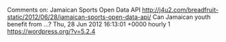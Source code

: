 Comments on: Jamaican Sports Open Data API http://j4u2.com/breadfruit-static/2012/06/28/jamaican-sports-open-data-api/ Can Jamaican youth benefit from ...? Thu, 28 Jun 2012 16:13:01 +0000  hourly   1  https://wordpress.org/?v=5.2.4